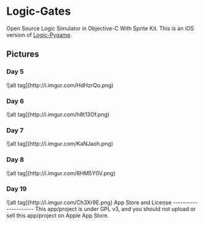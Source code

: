 Logic-Gates
===========

Open Source Logic Simulator in Objective-C With Sprite Kit. This is an iOS version of [Logic-Pygame](https://github.com/EdwGx/Logic-Pygame).

Pictures
--------
<h3>Day 5</h3>
![alt tag](http://i.imgur.com/HdHzrQo.png)
<br>
<h3>Day 6</h3>
![alt tag](http://i.imgur.com/h8t13Of.png)
<br>
<h3>Day 7</h3>
![alt tag](http://i.imgur.com/KaNJaoh.png)
<br>
<h3>Day 8</h3>
![alt tag](http://i.imgur.com/6HM5Y0V.png)
<br>
<h3>Day 19</h3>
![alt tag](http://i.imgur.com/Ch3Xr9E.png)
App Store and License
---------------------
This app/project is under GPL v3, and you should not upload or sell this app/project on Apple App Store.
